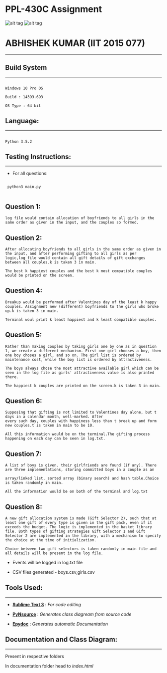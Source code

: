 PPL-430C Assignment
===

![alt tag](https://camo.githubusercontent.com/b0a4975478bf336f831e90346052780954e4dc70/68747470733a2f2f696d672e736869656c64732e696f2f62616467652f6c616e67756167652d507974686f6e332d627269676874677265656e2e737667)
![alt tag](https://raw.githubusercontent.com/rhoit/mode-icons/dump/icons/python.png)

# ABHISHEK KUMAR (IIT 2015 077)
---

## Build System
---

```

Windows 10 Pro OS

Build : 14393.693

OS Type : 64 bit

```

## Language: 
---

```

Python 3.5.2 

```

## Testing Instructions:
---

* For all questions:

 ```
  
  python3 main.py 
  
  ```
  **Question 1**:
  ---
  
 ```
 log file would contain allocation of boyfriends to all girls in the same order as given in the input, and the couples so formed.
 
 ```

 **Question 2**:
 ---
 
 ``` 
 After allocating boyfriends to all girls in the same order as given in the input, and after performing gifting to all girls as per     logic,log file would contain all gift details of gift exchanges between all couples.k is taken 3 in main.
 
The best k happiest couples and the best k most compatible couples would be printed on the screen.
 ```
 
 **Question 4**:
 ---
 
 ```
 Breakup would be performed after Valentines day of the least k happy couples. Assignment new (different) boyfriends to the girls who broke up.k is taken 3 in main.
 
 Terminal woul print k least happiest and k least compatible couples.
 ```
 
 **Question 5**:
 ---
 
 ```
 Rather than making couples by taking girls one by one as in question 1, we create a different mechanism. First one girl chooses a boy, then one boy choses a girl, and so on. The girl list is ordered by maintenance cost, while the boy list is ordered by attractiveness. 
 
 The boys always chose the most attractive available girl which can be seen in the log file as girls' attractiveness value is also printed there. 
 
 The happiest k couples are printed on the screen.k is taken 3 in main.
 
 ```
 
 **Question 6**:
 ---
 
 ```
 Supposing that gifting is not limited to Valentines day alone, but t days in a calendar month, well-marked. After
every such day, couples with happiness less than t break up and form new couples.t is taken in main to be 10.

All this information would be on the terminal.The gifting process happening on each day can be seen in log.txt.
```

**Question 7**:
---

```
A list of boys is given. their girlfriends are found (if any). There are three implementations, storing committed boys in a couple as an 

array/linked list, sorted array (binary search) and hash table.Choice is taken randomly in main.

All the information would be on both of the terminal and log.txt
```
**Question 8**:
---

```
A new gift allocation system is made (Gift Selector 2), such that at least one gift of every type is given in the gift pack, even if it exceeds the budget. The logic is implemented in the basket library file. Both types of gifting strategies Gift Selector 1 and Gift Selector 2 are implemented in the library, with a mechanism to specify the choice at the time of initialization.

Choice between two gift selectors is taken randomly in main file and all details will be present in the log file.

```
* Events will be logged in log.txt file

* CSV files generated - boys.csv,girls.csv

## Tools Used:
---

* [**Sublime Text 3**](https://www.sublimetext.com/) : *For code editing*

* [**PyNsource**](http://www.andypatterns.com/index.php/products/pynsource/) : *Generates class diagream from source code*

* [**Epydoc**](http://epydoc.sourceforge.net/) : *Generates automatic Documentation*

## Documentation and Class Diagram: 
---

Present in respective folders

In documentation folder head to *index.html* 

